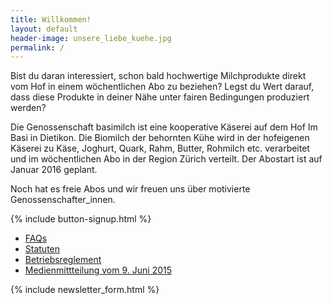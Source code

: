 ```yaml
---
title: Willkommen!
layout: default
header-image: unsere_liebe_kuehe.jpg
permalink: /
---
```


Bist du daran interessiert, schon bald hochwertige Milchprodukte
direkt vom Hof in einem wöchentlichen Abo zu beziehen? Legst du Wert
darauf, dass diese Produkte in deiner Nähe unter fairen Bedingungen
produziert werden?

Die Genossenschaft basimilch ist eine kooperative Käserei auf dem Hof
Im Basi in Dietikon. Die Biomilch der behornten Kühe wird in der
hofeigenen Käserei zu Käse, Joghurt, Quark, Rahm, Butter, Rohmilch
etc. verarbeitet und im wöchentlichen Abo in der Region Zürich
verteilt. Der Abostart ist auf Januar 2016 geplant.

Noch hat es freie Abos und wir freuen uns über motivierte Genossenschafter_innen.

{% include button-signup.html %}

  - [FAQs](/documents/basimilch_faq.pdf)
  - [Statuten](/statuten)
  - [Betriebsreglement](/documents/basimilch_betriebsreglement.pdf)
  - [Medienmittteilung vom 9. Juni 2015](/documents/basimilch_medienmitteilung_20150609.pdf)

{% include newsletter_form.html %}
